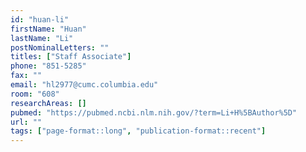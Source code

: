 ```yaml
---
id: "huan-li"
firstName: "Huan"
lastName: "Li"
postNominalLetters: ""
titles: ["Staff Associate"]
phone: "851-5285"
fax: ""
email: "hl2977@cumc.columbia.edu"
room: "608"
researchAreas: []
pubmed: "https://pubmed.ncbi.nlm.nih.gov/?term=Li+H%5BAuthor%5D"
url: ""
tags: ["page-format::long", "publication-format::recent"]
---
```

